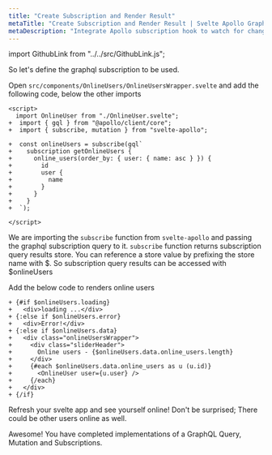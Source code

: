 ```yaml
---
title: "Create Subscription and Render Result"
metaTitle: "Create Subscription and Render Result | Svelte Apollo GraphQL Tutorial"
metaDescription: "Integrate Apollo subscription hook to watch for changes in realtime data. We use GraphQL subscriptions as an example to get live data in the svelte app"
---
```


import GithubLink from "../../src/GithubLink.js";

So let's define the graphql subscription to be used.

Open `src/components/OnlineUsers/OnlineUsersWrapper.svelte` and add the following code, below the other imports

<GithubLink link="https://github.com/hasura/learn-graphql/blob/master/tutorials/frontend/svelte-apollo/app-final/src/components/OnlineUsers/OnlineUsersWrapper.svelte" text="src/components/OnlineUsers/OnlineUsersWrapper.svelte" />

```
<script>
  import OnlineUser from "./OnlineUser.svelte";
+  import { gql } from "@apollo/client/core";
+  import { subscribe, mutation } from "svelte-apollo";

+  const onlineUsers = subscribe(gql`
+    subscription getOnlineUsers {
+      online_users(order_by: { user: { name: asc } }) {
+        id
+        user {
+          name
+        }
+      }
+    }
+  `);

</script>
```

We are importing the `subscribe` function from `svelte-apollo` and passing the graphql subscription query to it.
`subscribe` function returns subscription query results store. You can reference a store value by prefixing the store name with $. So subscription query results can be accessed with $onlineUsers

Add the below code to renders online users

```javacript
+ {#if $onlineUsers.loading}
+   <div>loading ...</div>
+ {:else if $onlineUsers.error}
+   <div>Error!</div>
+ {:else if $onlineUsers.data}
+   <div class="onlineUsersWrapper">
+     <div class="sliderHeader">
+       Online users - {$onlineUsers.data.online_users.length}
+     </div>
+     {#each $onlineUsers.data.online_users as u (u.id)}
+       <OnlineUser user={u.user} />
+     {/each}
+   </div>
+ {/if}
```

Refresh your svelte app and see yourself online! Don't be surprised; There could be other users online as well.

Awesome! You have completed implementations of a GraphQL Query, Mutation and Subscriptions.
